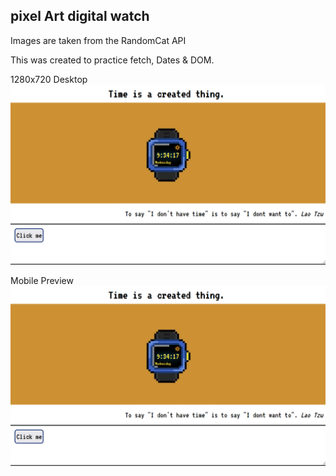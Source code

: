 ## pixel Art digital watch

Images are taken from the RandomCat API

This was created to practice fetch, Dates & DOM.

1280x720 Desktop
![Desktop preview](./desktop.gif)

Mobile Preview
![Mobile preview](./desktop.gif)


